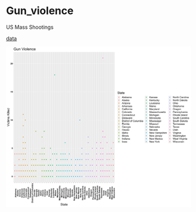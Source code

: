 # Gun_violence
US Mass Shootings

[data](https://raw.githubusercontent.com/NicJC/Gun_violence/main/guns.csv)

![](https://github.com/NicJC/Gun_violence/blob/main/Victims%20by%20State.png)
